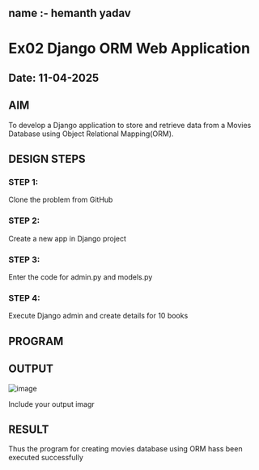 ## name :- hemanth yadav
# Ex02 Django ORM Web Application
## Date: 11-04-2025

## AIM
To develop a Django application to store and retrieve data from a Movies Database using Object Relational Mapping(ORM).


## DESIGN STEPS

### STEP 1:
Clone the problem from GitHub

### STEP 2:
Create a new app in Django project

### STEP 3:
Enter the code for admin.py and models.py

### STEP 4:
Execute Django admin and create details for 10 books

## PROGRAM

## OUTPUT
![image](https://github.com/user-attachments/assets/4f978154-8a0c-4d70-b6f5-0a42a22af16f)


Include your output imagr

## RESULT
Thus the program for creating movies database using ORM hass been executed successfully
